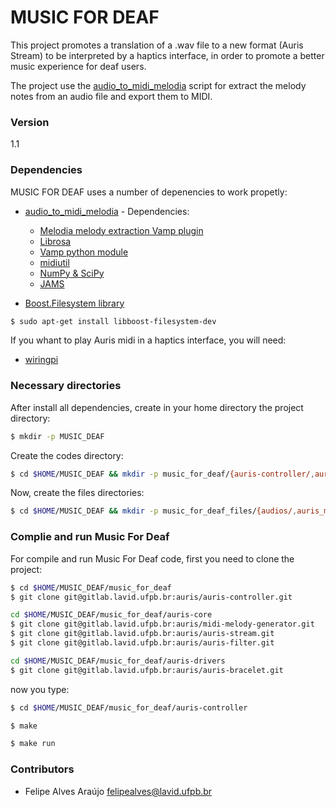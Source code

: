 # MUSIC FOR DEAF

This project promotes a translation of a .wav file to a new format (Auris Stream) to be interpreted by a haptics interface, in order to promote a better music experience for deaf users.

The project use the [audio_to_midi_melodia] script for extract the melody notes from an audio file and export them to MIDI.

### Version
1.1

### Dependencies
	
MUSIC FOR DEAF uses a number of depenencies to work propetly:

* [audio_to_midi_melodia] - Dependencies:
	* [Melodia melody extraction Vamp plugin]
	* [Librosa]
	* [Vamp python module]
	* [midiutil]
	* [NumPy & SciPy]
	* [JAMS]

* [Boost.Filesystem library]

```sh
$ sudo apt-get install libboost-filesystem-dev
```
If you whant to play Auris midi in a haptics interface, you will need:
* [wiringpi]

### Necessary directories

After install all dependencies, create in your home directory the project directory:

```sh
$ mkdir -p MUSIC_DEAF
```

Create the codes directory:

```sh
$ cd $HOME/MUSIC_DEAF && mkdir -p music_for_deaf/{auris-controller/,auris-core/,auris-drivers/}
```

Now, create the files directories:

```sh
$ cd $HOME/MUSIC_DEAF && mkdir -p music_for_deaf_files/{audios/,auris_melodies/,midis/}
```

### Complie and run Music For Deaf

For compile and run Music For Deaf code, first you need to clone the project:

```sh
$ cd $HOME/MUSIC_DEAF/music_for_deaf
$ git clone git@gitlab.lavid.ufpb.br:auris/auris-controller.git
```
```sh
cd $HOME/MUSIC_DEAF/music_for_deaf/auris-core
$ git clone git@gitlab.lavid.ufpb.br:auris/midi-melody-generator.git
$ git clone git@gitlab.lavid.ufpb.br:auris/auris-stream.git
$ git clone git@gitlab.lavid.ufpb.br:auris/auris-filter.git
```
```sh
cd $HOME/MUSIC_DEAF/music_for_deaf/auris-drivers
$ git clone git@gitlab.lavid.ufpb.br:auris/auris-bracelet.git
```

now you type:

```sh
$ cd $HOME/MUSIC_DEAF/music_for_deaf/auris-controller
```
```sh
$ make
```
```sh
$ make run
```

### Contributors
* Felipe Alves Araújo felipealves@lavid.ufpb.br

[audio_to_midi_melodia]: <https://github.com/justinsalamon/audio_to_midi_melodia>
[Melodia melody extraction Vamp plugin]: <http://mtg.upf.edu/technologies/melodia>
[Librosa]: <https://github.com/librosa/librosa>
[Vamp python module]: <https://pypi.python.org/pypi/vamp>
[midiutil]: <https://code.google.com/p/midiutil/>
[NumPy & SciPy]: <http://www.scipy.org/>
[JAMS]: <https://github.com/marl/jams>
[Boost.Filesystem library]: <http://www.boost.org/doc/libs/1_37_0/libs/filesystem/doc/index.htm>
[wiringpi]: <http://wiringpi.com/download-and-install/>